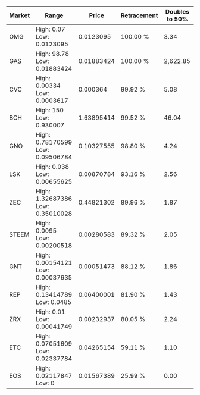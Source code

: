| Market | Range | Price| Retracement | Doubles to 50% |
| --- | --- | --- | --- | --- |
| OMG | High: 0.07<br />Low: 0.0123095 | 0.0123095 | 100.00 % | 3.34 |
| GAS | High: 98.78<br />Low: 0.01883424 | 0.01883424 | 100.00 % | 2,622.85 |
| CVC | High: 0.00334<br />Low: 0.0003617 | 0.000364 | 99.92 % | 5.08 |
| BCH | High: 150<br />Low: 0.930007 | 1.63895414 | 99.52 % | 46.04 |
| GNO | High: 0.78170599<br />Low: 0.09506784 | 0.10327555 | 98.80 % | 4.24 |
| LSK | High: 0.038<br />Low: 0.00655625 | 0.00870784 | 93.16 % | 2.56 |
| ZEC | High: 1.32687386<br />Low: 0.35010028 | 0.44821302 | 89.96 % | 1.87 |
| STEEM | High: 0.0095<br />Low: 0.00200518 | 0.00280583 | 89.32 % | 2.05 |
| GNT | High: 0.00154121<br />Low: 0.00037635 | 0.00051473 | 88.12 % | 1.86 |
| REP | High: 0.13414789<br />Low: 0.0485 | 0.06400001 | 81.90 % | 1.43 |
| ZRX | High: 0.01<br />Low: 0.00041749 | 0.00232937 | 80.05 % | 2.24 |
| ETC | High: 0.07051609<br />Low: 0.02337784 | 0.04265154 | 59.11 % | 1.10 |
| EOS | High: 0.02117847<br />Low: 0 | 0.01567389 | 25.99 % | 0.00 |
